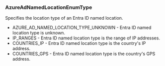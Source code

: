 ### AzureAdNamedLocationEnumType
Specifies the location type of an Entra ID named location.

- AZURE_AD_NAMED_LOCATION_TYPE_UNKNOWN - Entra ID named location type is unknown.
- IP_RANGES - Entra ID named location type is the range of IP addresses.
- COUNTRIES_IP - Entra ID named location type is the country's IP address.
- COUNTRIES_GPS - Entra ID named location type is the country's GPS address.
